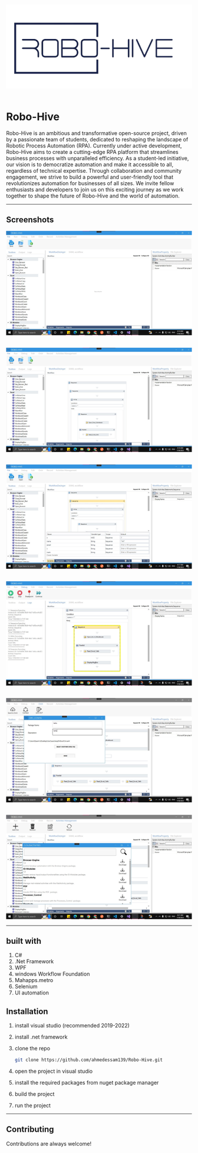

![Robo-Hive Logo](/readme/main_logo.png)
<br>
<br>



# Robo-Hive
Robo-Hive is an ambitious and transformative open-source project, driven by a passionate team of students, dedicated to reshaping the landscape of Robotic Process Automation (RPA). Currently under active development, Robo-Hive aims to create a cutting-edge RPA platform that streamlines business processes with unparalleled efficiency. As a student-led initiative, our vision is to democratize automation and make it accessible to all, regardless of technical expertise. Through collaboration and community engagement, we strive to build a powerful and user-friendly tool that revolutionizes automation for businesses of all sizes. We invite fellow enthusiasts and developers to join us on this exciting journey as we work together to shape the future of Robo-Hive and the world of automation.


---




## Screenshots

![opened project](/readme/1.jpg)
<br>
<br>

![opened project](/readme/2.jpg)
<br>
<br>

![opened project](/readme/3.jpg)
<br>
<br>

![opened project](/readme/4.jpg)
<br>
<br>

![opened project](/readme/5.jpg)
<br>
<br>

![opened project](/readme/6.jpg)

---
## built with
1. C#
2. .Net Framework
3. WPF
4. windows Workflow Foundation
5. Mahapps.metro
6. Selenium
7. UI automation


## Installation

1. install visual studio (recommended 2019-2022)
2. install .net framework 
3. clone the repo
    ```bash
    git clone https://github.com/ahmedessam139/Robo-Hive.git

    ```

4. open the project in visual studio
5. install the required packages from nuget package manager
6. build the project
7. run the project

---

## Contributing

Contributions are always welcome!   
